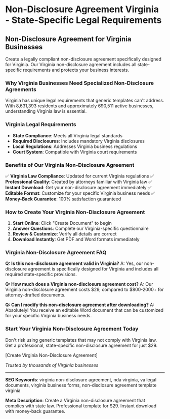 # Non-Disclosure Agreement Virginia - State-Specific Legal Requirements

## Non-Disclosure Agreement for Virginia Businesses

Create a legally compliant non-disclosure agreement specifically designed for Virginia. Our Virginia non-disclosure agreement includes all state-specific requirements and protects your business interests.

### Why Virginia Businesses Need Specialized Non-Disclosure Agreements

Virginia has unique legal requirements that generic templates can't address. With 8,631,393 residents and approximately 690,511 active businesses, understanding Virginia law is essential.

### Virginia Legal Requirements

- **State Compliance**: Meets all Virginia legal standards
- **Required Disclosures**: Includes mandatory Virginia disclosures
- **Local Regulations**: Addresses Virginia business regulations
- **Court System**: Compatible with Virginia court requirements

### Benefits of Our Virginia Non-Disclosure Agreement

✅ **Virginia Law Compliance**: Updated for current Virginia regulations
✅ **Professional Quality**: Created by attorneys familiar with Virginia law
✅ **Instant Download**: Get your non-disclosure agreement immediately
✅ **Editable Format**: Customize for your specific Virginia business needs
✅ **Money-Back Guarantee**: 100% satisfaction guaranteed

### How to Create Your Virginia Non-Disclosure Agreement

1. **Start Online**: Click "Create Document" to begin
2. **Answer Questions**: Complete our Virginia-specific questionnaire
3. **Review & Customize**: Verify all details are correct
4. **Download Instantly**: Get PDF and Word formats immediately

### Virginia Non-Disclosure Agreement FAQ

**Q: Is this non-disclosure agreement valid in Virginia?**
A: Yes, our non-disclosure agreement is specifically designed for Virginia and includes all required state-specific provisions.

**Q: How much does a Virginia non-disclosure agreement cost?**
A: Our Virginia non-disclosure agreement costs $29, compared to $800-2000+ for attorney-drafted documents.

**Q: Can I modify this non-disclosure agreement after downloading?**
A: Absolutely! You receive an editable Word document that can be customized for your specific Virginia business needs.

### Start Your Virginia Non-Disclosure Agreement Today

Don't risk using generic templates that may not comply with Virginia law. Get a professional, state-specific non-disclosure agreement for just $29.

[Create Virginia Non-Disclosure Agreement]

*Trusted by thousands of Virginia businesses*

---

**SEO Keywords**: virginia non-disclosure agreement, nda virginia, va legal documents, virginia business forms, non-disclosure agreement template virginia

**Meta Description**: Create a Virginia non-disclosure agreement that complies with state law. Professional template for $29. Instant download with money-back guarantee.
